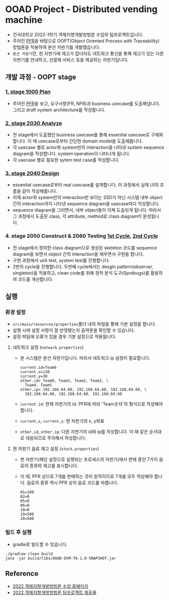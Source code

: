# OOAD Project - Distributed vending machine

- 건국대학교 2022-1학기 객체지향개발방법론 수업의 팀프로젝트입니다.
- 주어진 [PFR](https://github.com/2022-OOAD-T6/TheDVM/tree/master/docs/PFR.pdf)을 바탕으로 OOPT(Object Oriented Process with Traceability) 방법론을 적용하여 분산 자판기를 개발했습니다.
- `분산 자판기`란, 현 자판기에 재고가 없더라도 네트워크 통신을 통해 재고가 있는 다른 자판기를 안내하고, 선결제 서비스 등을 제공하는 자판기입니다.

## 개발 과정 - OOPT stage

### [1. stage 1000 Plan](https://github.com/2022-OOAD-T6/TheDVM/tree/master/docs/OOPT_stage_1000_plan.pdf)

- 주어진  [PFR](https://github.com/2022-OOAD-T6/TheDVM/tree/master/docs/PFR.pdf)을 보고, 요구사항(FR, NFR)과 business usecase를 도출해냅니다. 그리고 draft system architecture를 작성합니다.

### [2. stage 2030 Analyze](https://github.com/2022-OOAD-T6/TheDVM/tree/master/docs/OOPT_stage_2030_analyze.pdf)

- 전 stage에서 도출했던 business usecase를 통해 essential usecase로 구체화합니다. 이 때 usecase로부터 간단한 domain model을 도출해봅니다.
- 각 usecase 별로 actor와 system만의 interaction을 나타낸 system sequence diagram을 작성합니다. system operation이 나타나게 됩니다.
- 각 usecase 별로 필요한 sytem test case를 작성합니다.

### [3. stage 2040 Design](https://github.com/2022-OOAD-T6/TheDVM/tree/master/docs/OOPT_stage_2040_design.pdf)

- essential usecase로부터 real usecase를 설계합니다. 이 과정에서 실제 UI의 흐름을 같이 작성해봅니다.
- 이제 actor와 system만의 interaction만 보이는 SSD가 아닌 시스템 내부 object 간의 interaction까지 나타낸 sequence diagram을 usecase마다 작성합니다.
- sequence diagram을 그리면서, 내부 object들이 이제 도출되게 됩니다. 따라서 그 과정에서 도출된 class, 각 attribute, method로 class diagram이 완성됩니다. 

### 4. stage 2050 Construct & 2060 Testing [1st Cycle](https://github.com/2022-OOAD-T6/TheDVM/tree/master/docs/OOPT_1st_implementation.pdf), [2nd Cycle](https://github.com/2022-OOAD-T6/TheDVM/tree/master/docs/OOPT_2nd_implementation_FINAL.pdf)

- 전 stage에서 정의한 class diagram으로 생성된 skeleton 코드를 sequence diagram을 보면서 object 간의 interaction을 채우면서 구현을 합니다.
- 구현 과정에서 unit test, system test를 진행합니다.
- 2번의 cycle을 진행합니다. 두번째 cycle에서는 desgin pattern(observer, singleton)을 적용하고, clean code를 위해 정적 분석 도구(Spotbugs)를 활용하여 코드를 개선합니다.

 ## 실행

### 환경 설정

- `src/main/resources/properties`폴더 내의 파일을 통해 기본 설정을 합니다. 
- 실행 시에 설정 사항이 잘 반영됐는지 출력문을 확인할 수 있습니다. 
- 설정 파일에 오류가 있을 경우 기본 설정으로 적용됩니다.

1. 네트워크 설정 (`network.properties`)

   - 본 시스템은 분산 자판기입니다. 따라서 네트워크 ip 설정이 필요합니다. 

     ```properties
     current.id=Team6
     current.x=130
     current.y=30
     other.id= Team0, Team1, Team2, Team3, \
       Team4, Team5
     other.ip= 192.168.64.60, 192.168.64.60, 192.168.64.60, \
       192.168.64.60, 192.168.64.60, 192.168.64.60
     ```

   - `current.id`: 현재 자판기의 id. PFR에 따라 'Team숫자'의 형식으로 작성해야 합니다.
   - `current,x`, `current,y`: 현 자판기의 x, y좌표
   - `other.id`, `other.ip`: 다른 자판기의 id와 ip를 작성합니다. 이 때 같은 순서대로 대응되므로 주의해서 작성합니다.

2. 현 자판기 음료 재고 설정 (`stock.properties`)

   - 현 자판기(해당 설정으로 실행되는 프로세스의 자판기)에서 판매 중인 7가지 음료의 종류와 재고를 표시합니다.
   
   - 이 때, PFR 상으로 7개를 판매하는 것이 원칙이므로 7개를 모두 작성해야 합니다. 음료의 종류 역시 PFR 상의 음료 코드를 따릅니다.
   
     ```properties
     01=100
     02=0
     05=0
     06=0
     18=0
     19=500
     20=500
     ```
   

### 빌드 후 실행

- gradle로 빌드할 수 있습니다.

```shell
./gradlew clean build
java -jar build/libs/OOAD-DVM-T6-1.0-SNAPSHOT.jar 
```

## Reference

- [2022 객체지향개발방법론 수업 홈페이지](http://dslab.konkuk.ac.kr/Class/2022/22SMA/22SMA.htm)
- [2022 객체지향개방방법론 팀프로젝트 제출물](http://dslab.konkuk.ac.kr/Class/2022/22SMA/Team_Organization_A.htm)

